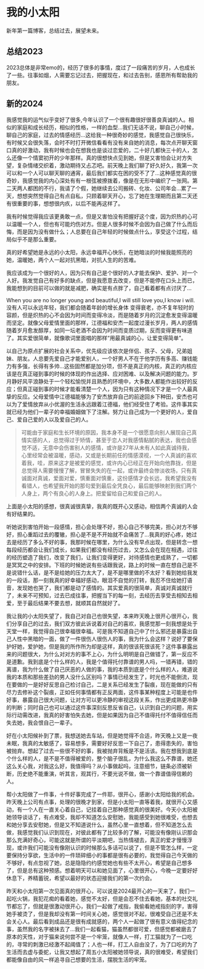 # 我的小太阳


新年第一篇博客，总结过去，展望未来。
## 总结2023
2023总体是非常emo的，经历了很多的事情，度过了一段痛苦的岁月，人也成长了一些。往事如烟，人需要忘记过去，把握现在，和过去告别，感恩所有帮助我的朋友。

## 新的2024

我感觉我的运气似乎变好了很多,今年认识了一个很有趣很好很善良真诚的人。相似的家庭和成长经历，相似的性格，一样的血型...我们无话不说，聊自己小时候，聊自己的家庭，过去的情感经历...这给我一种很奇妙的感觉，我感觉自己很快乐，有时候又会很失落，会时不时打开微信看看有没有来自她的消息，每次点开聊天窗口真的好激动，我有时候也会在想我也是谈过恋爱的，二十好几都快三十的人，怎么还像一个情窦初开的少年那样。真的很想快点见到她，但是又害怕会让对方失望，复杂情绪交织着，激动期待又忐忑吧。前天晚上我们聊了好久好久，我第一次可以和一个人可以聊天聊的通宵，最后我们都实在困的受不了了...这种感觉真的很奇妙，我感觉我的内心深处有有一根弦被撩拨着，像是在无形中编织了一张网。第二天两人都困的不行，我请了个假，她继续去公司搬砖、化妆、公司年会...累了一天，想想突然觉得自己有点自私，只顾着聊天开心，忘了她在生理期而且第二天还有很重要的事，想想很内疚，以后不能再这样了。

我有时候觉得我应该更勇敢一点，但是又害怕没有把握好这个度，因为炽热的心可以温暖一个人，但也有可能灼伤对方。但是人很多时候不会因为自己做了什么而后悔，而是因为没有做什么；人总要在自己年轻的时候做点什么，享受这个过程，结局似乎不是那么重要。

真的好希望她是永远的小太阳，永远幸福开心快乐，在她暗淡的时候我能照亮的她，温暖她，两个人一起对抗黑暗，对抗人生的的苦难。

我应该成为一个很好的人，因为只有自己是个很好的人才能去保护、爱护、对一个人好。我发觉自己有好多的缺点，但是我愿意去改变，但是不能停在口头上而已，我能想到的目前可以做的就是减肥，确实是有点胖了，自己看着都有点讨厌了...

When you are no longer young and beautiful,I will still love you,I know i will.没有人可以永远年轻，我们都会随着年龄的增长身体
变得衰老，亦不复年轻时的容颜，但是炽热的心不会因为时间而变得冷淡，而是随着岁月的沉淀愈发变得温暖而坚定。就像父母爱情里面的那样，江德福和安杰一起度过漫长岁月，两人的感情随着岁月愈发醇厚，如同一坛老酒不会因为时间而变质过期，反而变得更有味道了。其实爱很简单，就像歌词里面唱的那样“用最真诚的心，让爱变得简单”。

以自己为原点扩展的社会关系中，优先级应该依次是伴侣、孩子、父母，兄弟姐妹、朋友。人总要先爱自己才能爱别人，一个好男人不在于他学历有多高、赚钱能力有多强，长得有多帅...这些固然都是加分项，但不是真正的内核，真正的内核应该是在真正碰到事的时候的体现的作出选择、应对困难、以及解决问题的能力。岁月静好风平浪静处于一个轻松愉悦并且熟悉的环境中，大多数人都能作出较好的反应；但真正碰到事的时候才能看清楚一个人，因为只有这种情况下才是一个人最真挚的反应。父母爱情中江德福能够为了安杰放弃自己的前途回乡下种田，安杰也可以为了爱情放弃从小优渥的生活永远跟着江德福，他们经受住了考验。这件事其实就已经为他们一辈子的幸福婚姻做下了注解。努力让自己成为一个更好的人，爱自己、爱自己爱的人以及爱自己的人。

> 可能由于家庭和生长环境的原因，我本身不是一个很愿意向别人展现自己真情实感的人，总觉得过于矫情，甚至于恋人对我感情黏腻的表达，我也会感觉不适，无意中会伤害别人的感情，或许是27年从未有人如此真诚待我，心里经常会被温暖，感动，又或是长期前任的情感漠视，一个人真诚的喜欢着我，哇，原来这才是被爱的感觉，或许内心已经正在开始向他靠拢，但是总觉得人需要慢慢了解，冒冒失失的在一起，或许最终会惨淡收场，只有真诚面对真诚，爱面对爱，慎重面对慎重，这份感情才会长远，我希望我没有看错人，也希望我开始的那句爱到最后全凭良心，最后能够映射到我们两个人身上，两个有良心的人身上。把爱留给自己和爱自己的人。

上面是小太阳的感想，很真诚很真挚，我真的既开心又感动，相信两个真诚的人会有好结果的。

听她说到害怕开始一段感情，担心会处理不好，担心自己不够完美，担心对方不够好，担心重蹈过去的覆辙，担心是不是不开始就不会痛苦了...我真的好心疼，她过去是经历了多么不好的事，我那时候在哪里，为什么没有早点出现，但是转念一想每段经历都会让我们成长，如果我们都没有经历过去，又怎么会在现在相遇，过往的经历塑造了我们，改变了我们，让我们变得更好，对待感情也更成熟了，一切都是冥冥之中的安排。下班的时候她说有些话跟我说，路上的时候一直在想自己是不是说错什么话，是不是给她的压力太大了，是不是哪里做的不太好？看到她给我发的一段话，那一刻我真的好幸福好感动，眼泪不自觉的打转，我忍不住给她打语音，发现她也哭了，我们都是动了感情的。其实爱真的很简单，真诚对真诚就行了，未来不可预知，过去已成往事，把握当下的每一刻，去经历去享受去相知去相爱，至于最后结果不要去想，就顺其自然就好了。

我让我的小太阳失望了，我自己对自己也很失望，本来昨天晚上很开心很开心，我们分享自己的过去，我们双方彼此诉说着对自己的喜欢，我感觉那一刻我想是处于天堂一样，我觉得自己很幸福很幸福。可是我不知道自己中了什么邪还是暴露出自己人性中黑暗的一面，做了一件很伤人很伤人的事，我为什么会这样？说好了要保护好她，爱护她，但是我的所作所为却是这样，真的很该死很该死？这件事暴露出来的问题很大，为什么对对方的事不上心，为什么明明是自己做错了，第一反应不是道歉。我到底是个什么样的人，我是个值得托付靠谱的男人吗，一错再错，错的离谱，我为什么做了自己厌恶的人做的事，我的本质到底是个什么样的人，难道说我的本质和那些差劲的男人没什么区别吗？事情已经发生了，时光也不能倒流，现在要做的一是好好反思自己检讨自己，二是关系已经发生了裂痕，现在能做的只有尽力去修补这个裂痕，正如任何事情都有正反两面，这件事某种程度上可能是也件好事，暴露自己很大问题，让对方可以更冷静的审视这段关系，作出更成熟更冷静的判断；同时自己也可以通过这件事深刻反思反省自己，认识到自己的问题，用实际行动需改进，我真的好害怕失去她，但是如果因为自己不值得托付不值得信任而失去她，我会恨自己一辈子。

好在小太阳候补到了票，我想送她去车站，但是她觉得不合适，昨天晚上又是一夜未眠，我真的太敏感了，容易想多，需要好好反思一下自己了，患得患失的，害怕被抛弃。想起了过去一些很不好的事，我被抛弃背叛是不是活该。我在想我到底是个什么样的人，是不是不值得被爱的，整个脑子很乱，为什么我这么不靠谱，她还这么关心我，对我这么好，我值得吗？从小事做起吗，注意细节，链条必须被斩断，历史绝不能重演，听其言，观其行，不要光说不做，做一个靠谱值得信赖的人。

帮小太阳做了一件事，十件好事完成了一件耶，很开心，感谢小太阳给我的机会。昨天晚上公司有点事，处理的很晚才到家，但是小太阳一直等着我，就很开心又感动，有一个人在一直关心着自己，记挂着自己那种感觉真的很美好。今天小太阳被她领导谈话了，有点难受，我却不知道怎么安慰她，我能感受到她很难受，也想去和她分享去安慰她，但是又不知道说什么，虽然心里一直想着，但不知道怎么去做，我感觉我们认识到现在，对彼此都有了比较多的了解，可能没有像刚认识那会那么充满好奇心，可能这就是所谓的平淡期吧，当热情褪去，真正的爱才慢慢浮现，或许我们可能没有像刚认识的时候那么多话可以说了，但是不管怎么样，一定要保持分享欲，生活中的一件琐碎细小的事都是很有必要的，我觉得自己今天做的不够好，有点忽视了她，总是隐隐约约感觉她也有些不太开心，希望是自己想多了，但是总有这种预感。想着明天可以和她见面了，心里很开心，今晚一定要好好休息下，养精蓄锐，希望以最好的状态迎接我们的第一次约会。

昨天和小太阳第一次见面真的很开心，可以说是2024最开心的一天来了，我们一起吃火锅，我犯花痴的看着她，感觉不太好，但是会忍不住去看她，基本的社交礼节都忘了，但就是很激动很开心，我们一起做了戒指，我偷看她戒指刻的字，害得她手被烫了，但是我却没有第一时间关心她，感觉很对不起，很难受自己还是不太会关心人。最后看到成品还是很有成就感的，两个人一起做了很有意义值得纪念的事，虽然我的名字被抹去了...我们一起看猫，猫虽然都很可爱，但感觉都被磨去了原本的天性，对于猫来说何尝不是一个牢笼，就像人一样，打工猫就为了一口吃的，寻常的刺激已经激不起阈值了；人也一样，打工人自由没了，为了口吃的为了生活而去虚与委蛇，让我又想起了周五小太阳被她领导说，真的很难受，希望我们都能像自由的风一样追寻自己想要的生活，摆脱生活的牢笼。

